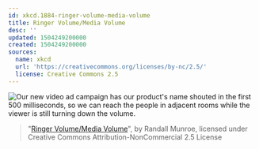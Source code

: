```yaml
---
id: xkcd.1884-ringer-volume-media-volume
title: Ringer Volume/Media Volume
desc: ''
updated: 1504249200000
created: 1504249200000
sources:
  name: xkcd
  url: 'https://creativecommons.org/licenses/by-nc/2.5/'
  license: Creative Commons 2.5
---
```

![Our new video ad campaign has our product's name shouted in the first 500 milliseconds, so we can reach the people in adjacent rooms while the viewer is still turning down the volume.](https://imgs.xkcd.com/comics/ringer_volume_media_volume.png)
> "[Ringer Volume/Media Volume](https://xkcd.com/1884/)", by Randall Munroe, licensed under Creative Commons Attribution-NonCommercial 2.5 License

